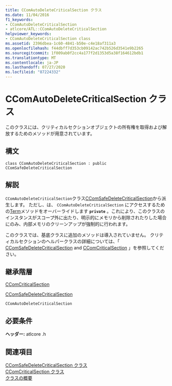 ```yaml
---
title: CComAutoDeleteCriticalSection クラス
ms.date: 11/04/2016
f1_keywords:
- CComAutoDeleteCriticalSection
- atlcore/ATL::CComAutoDeleteCriticalSection
helpviewer_keywords:
- CComAutoDeleteCriticalSection class
ms.assetid: 2396dbea-1c60-4841-b50e-c4e18af311a3
ms.openlocfilehash: f44dbff7d353cb09142ac742b526d3541e9b2265
ms.sourcegitcommit: 1f009ab0f2cc4a177f2d1353d5a38f164612bdb1
ms.translationtype: MT
ms.contentlocale: ja-JP
ms.lasthandoff: 07/27/2020
ms.locfileid: "87224332"
---
```

# <a name="ccomautodeletecriticalsection-class"></a>CComAutoDeleteCriticalSection クラス

このクラスには、クリティカルセクションオブジェクトの所有権を取得および解放するためのメソッドが用意されています。

## <a name="syntax"></a>構文

```
class CComAutoDeleteCriticalSection : public CComSafeDeleteCriticalSection
```

## <a name="remarks"></a>解説

`CComAutoDeleteCriticalSection`クラス[CComSafeDeleteCriticalSection](../../atl/reference/ccomsafedeletecriticalsection-class.md)から派生します。 ただし、は、 `CComAutoDeleteCriticalSection` にアクセスするための[Term](ccomsafedeletecriticalsection-class.md#term)メソッドをオーバーライドします **`private`** 。これにより、このクラスのインスタンスがスコープ外に出たり、明示的にメモリから削除されたりした場合にのみ、内部メモリのクリーンアップが強制的に行われます。

このクラスでは、基底クラスに追加のメソッドは導入されていません。 クリティカルセクションのヘルパークラスの詳細については、「 [CComSafeDeleteCriticalSection](../../atl/reference/ccomsafedeletecriticalsection-class.md) and [CComCriticalSection](../../atl/reference/ccomcriticalsection-class.md) 」を参照してください。

## <a name="inheritance-hierarchy"></a>継承階層

[CComCriticalSection](../../atl/reference/ccomcriticalsection-class.md)

[CComSafeDeleteCriticalSection](../../atl/reference/ccomsafedeletecriticalsection-class.md)

`CComAutoDeleteCriticalSection`

## <a name="requirements"></a>必要条件

**ヘッダー:** atlcore .h

## <a name="see-also"></a>関連項目

[CComSafeDeleteCriticalSection クラス](../../atl/reference/ccomsafedeletecriticalsection-class.md)<br/>
[CComCriticalSection クラス](../../atl/reference/ccomcriticalsection-class.md)<br/>
[クラスの概要](../../atl/atl-class-overview.md)
